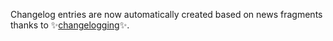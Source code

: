 Changelog entries are now automatically created based on news fragments thanks to ✨[changelogging](https://github.com/nekitdev/changelogging)✨.
